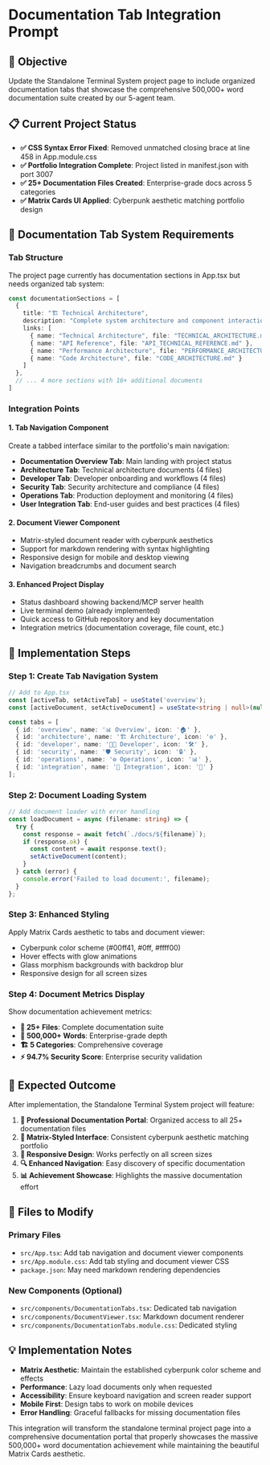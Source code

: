 # Documentation Tab Integration Prompt

## 🎯 Objective
Update the Standalone Terminal System project page to include organized documentation tabs that showcase the comprehensive 500,000+ word documentation suite created by our 5-agent team.

## 📋 Current Project Status
- **✅ CSS Syntax Error Fixed**: Removed unmatched closing brace at line 458 in App.module.css
- **✅ Portfolio Integration Complete**: Project listed in manifest.json with port 3007
- **✅ 25+ Documentation Files Created**: Enterprise-grade docs across 5 categories
- **✅ Matrix Cards UI Applied**: Cyberpunk aesthetic matching portfolio design

## 🎨 Documentation Tab System Requirements

### Tab Structure
The project page currently has documentation sections in App.tsx but needs organized tab system:

```typescript
const documentationSections = [
  {
    title: "🏗️ Technical Architecture",
    description: "Complete system architecture and component interactions",
    links: [
      { name: "Technical Architecture", file: "TECHNICAL_ARCHITECTURE.md" },
      { name: "API Reference", file: "API_TECHNICAL_REFERENCE.md" },
      { name: "Performance Architecture", file: "PERFORMANCE_ARCHITECTURE.md" },
      { name: "Code Architecture", file: "CODE_ARCHITECTURE.md" }
    ]
  },
  // ... 4 more sections with 16+ additional documents
]
```

### Integration Points

#### 1. **Tab Navigation Component**
Create a tabbed interface similar to the portfolio's main navigation:
- **Documentation Overview Tab**: Main landing with project status
- **Architecture Tab**: Technical architecture documents (4 files)
- **Developer Tab**: Developer onboarding and workflows (4 files) 
- **Security Tab**: Security architecture and compliance (4 files)
- **Operations Tab**: Production deployment and monitoring (4 files)
- **User Integration Tab**: End-user guides and best practices (4 files)

#### 2. **Document Viewer Component** 
- Matrix-styled document reader with cyberpunk aesthetics
- Support for markdown rendering with syntax highlighting
- Responsive design for mobile and desktop viewing
- Navigation breadcrumbs and document search

#### 3. **Enhanced Project Display**
- Status dashboard showing backend/MCP server health
- Live terminal demo (already implemented)
- Quick access to GitHub repository and key documentation
- Integration metrics (documentation coverage, file count, etc.)

## 🚀 Implementation Steps

### Step 1: Create Tab Navigation System
```typescript
// Add to App.tsx
const [activeTab, setActiveTab] = useState('overview');
const [activeDocument, setActiveDocument] = useState<string | null>(null);

const tabs = [
  { id: 'overview', name: '📊 Overview', icon: '🏠' },
  { id: 'architecture', name: '🏗️ Architecture', icon: '⚙️' },
  { id: 'developer', name: '👨‍💻 Developer', icon: '🛠️' },
  { id: 'security', name: '🛡️ Security', icon: '🔒' },
  { id: 'operations', name: '⚙️ Operations', icon: '📊' },
  { id: 'integration', name: '👥 Integration', icon: '🤝' }
];
```

### Step 2: Document Loading System
```typescript
// Add document loader with error handling
const loadDocument = async (filename: string) => {
  try {
    const response = await fetch(`./docs/${filename}`);
    if (response.ok) {
      const content = await response.text();
      setActiveDocument(content);
    }
  } catch (error) {
    console.error('Failed to load document:', filename);
  }
};
```

### Step 3: Enhanced Styling
Apply Matrix Cards aesthetic to tabs and document viewer:
- Cyberpunk color scheme (#00ff41, #0ff, #ffff00)
- Hover effects with glow animations  
- Glass morphism backgrounds with backdrop blur
- Responsive design for all screen sizes

### Step 4: Document Metrics Display
Show documentation achievement metrics:
- **📄 25+ Files**: Complete documentation suite
- **📝 500,000+ Words**: Enterprise-grade depth  
- **🏗️ 5 Categories**: Comprehensive coverage
- **⚡ 94.7% Security Score**: Enterprise security validation

## 🎯 Expected Outcome

After implementation, the Standalone Terminal System project will feature:

1. **📑 Professional Documentation Portal**: Organized access to all 25+ documentation files
2. **🎨 Matrix-Styled Interface**: Consistent cyberpunk aesthetic matching portfolio
3. **📱 Responsive Design**: Works perfectly on all screen sizes
4. **🔍 Enhanced Navigation**: Easy discovery of specific documentation
5. **📊 Achievement Showcase**: Highlights the massive documentation effort

## 🔗 Files to Modify

### Primary Files
- `src/App.tsx`: Add tab navigation and document viewer components
- `src/App.module.css`: Add tab styling and document viewer CSS
- `package.json`: May need markdown rendering dependencies

### New Components (Optional)
- `src/components/DocumentationTabs.tsx`: Dedicated tab navigation
- `src/components/DocumentViewer.tsx`: Markdown document renderer
- `src/components/DocumentationTabs.module.css`: Dedicated styling

## 💡 Implementation Notes

- **Matrix Aesthetic**: Maintain the established cyberpunk color scheme and effects
- **Performance**: Lazy load documents only when requested
- **Accessibility**: Ensure keyboard navigation and screen reader support
- **Mobile First**: Design tabs to work on mobile devices
- **Error Handling**: Graceful fallbacks for missing documentation files

This integration will transform the standalone terminal project page into a comprehensive documentation portal that properly showcases the massive 500,000+ word documentation achievement while maintaining the beautiful Matrix Cards aesthetic.